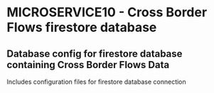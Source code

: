 # MICROSERVICE10 - Cross Border Flows firestore database

## Database config for firestore database containing Cross Border Flows Data

Includes configuration files for firestore database connection
